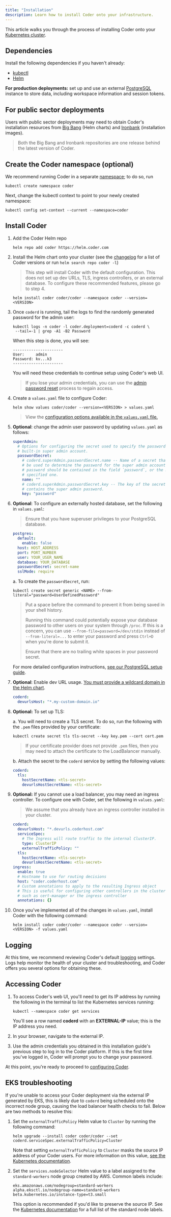 ```yaml
---
title: "Installation"
description: Learn how to install Coder onto your infrastructure.
---
```


This article walks you through the process of installing Coder onto your
[Kubernetes cluster](kubernetes/index.md).

## Dependencies

Install the following dependencies if you haven't already:

- [kubectl](https://kubernetes.io/docs/tasks/tools/install-kubectl/)
- [Helm](https://helm.sh/docs/intro/install/)

**For production deployments:** set up and use an external
[PostgreSQL](https://www.postgresql.org/docs/12/admin.html) instance to store
data, including workspace information and session tokens.

## For public sector deployments

Users with public sector deployments may need to obtain Coder's installation
resources from
[Big Bang](https://repo1.dso.mil/platform-one/big-bang/apps/developer-tools/coder)
(Helm charts) and
[Ironbank](https://repo1.dso.mil/dsop/coder-enterprise/coder-enterprise/coder-service)
(installation images).

> Both the Big Bang and Ironbank repositories are one release behind the latest
> version of Coder.

## Create the Coder namespace (optional)

We recommend running Coder in a separate
[namespace](https://kubernetes.io/docs/concepts/overview/working-with-objects/namespaces/);
to do so, run

```console
kubectl create namespace coder
```

Next, change the kubectl context to point to your newly created namespace:

```console
kubectl config set-context --current --namespace=coder
```

## Install Coder

1. Add the Coder Helm repo

   ```console
   helm repo add coder https://helm.coder.com
   ```

1. Install the Helm chart onto your cluster (see the
   [changelog](../changelog/index.md) for a list of Coder versions or run
   `helm search repo coder -l`)

   > This step will install Coder with the default configuration. This does not
   > set up dev URLs, TLS, ingress controllers, or an external database. To
   > configure these recommended features, please go to step 4.

   ```console
   helm install coder coder/coder --namespace coder --version=<VERSION>
   ```

1. Once `coderd` is running, tail the logs to find the randomly generated
   password for the admin user:

   ```console
   kubectl logs -n coder -l coder.deployment=coderd -c coderd \
    --tail=-1 | grep -A1 -B2 Password
   ```

   When this step is done, you will see:

   ```text
   ----------------------
   User:     admin
   Password: kv...k3
   ----------------------
   ```

   You will need these credentials to continue setup using Coder's web UI.

   > If you lose your admin credentials, you can use the
   > [admin password reset](../admin/access-control/users/password-reset.md#resetting-the-site-admin-password)
   > process to regain access.

1. Create a `values.yaml` file to configure Coder:

   ```console
   helm show values coder/coder --version=<VERSION> > values.yaml
   ```

   > View the
   > [configuration options available in the `values.yaml` file.](https://github.com/coder/enterprise-helm#values)

1. **Optional**: change the admin user password by updating `values.yaml` as
   follows:

   ```yaml
   superAdmin:
     # Options for configuring the secret used to specify the password for the
     # built-in super admin account.
     passwordSecret:
       # coderd.superAdmin.passwordSecret.name -- Name of a secret that should
       # be used to determine the password for the super admin account. The
       # password should be contained in the field `password`, or the manually
       # specified one.
       name: ""
       # coderd.superAdmin.passwordSecret.key -- The key of the secret that
       # contains the super admin password.
       key: "password"
   ```

1. **Optional**: To configure an externally hosted database, set the following
   in `values.yaml`:

   > Ensure that you have superuser privileges to your PostgreSQL database.

   ```yaml
   postgres:
     default:
       enable: false
     host: HOST_ADDRESS
     port: PORT_NUMBER
     user: YOUR_USER_NAME
     database: YOUR_DATABASE
     passwordSecret: secret-name
     sslMode: require
   ```

   a. To create the `passwordSecret`, run:

   ```console
   kubectl create secret generic <NAME> --from-literal="password=UserDefinedPassword"
   ```

   > Put a space before the command to prevent it from being saved in your shell
   > history.
   >
   > Running this command could potentially expose your database password to
   > other users on your system through `/proc`. If this is a concern, you can
   > use `--from-file=password=/dev/stdin` instead of `--from-literal=...` to
   > enter your password and press `Ctrl+D` when you're done to submit it.
   >
   > Ensure that there are no trailing white spaces in your password secret.

   For more detailed configuration instructions,
   [see our PostgreSQL setup guide](../guides/deployments/postgres.md).

1. **Optional**: Enable dev URL usage.
   [You must provide a wildcard domain in the Helm chart](../admin/devurls.md).

   ```yaml
   coderd:
     devurlsHost: "*.my-custom-domain.io"
   ```

1. **Optional:** To set up TLS:

   a. You will need to create a TLS secret. To do so, run the following with the
   `.pem` files provided by your certificate:

   ```console
   kubectl create secret tls tls-secret --key key.pem --cert cert.pem
   ```

   > If your certificate provider does not provide `.pem` files, then you may
   > need to attach the certificate to the LoadBalancer manually.

   b. Attach the secret to the `coderd` service by setting the following values:

   ```yaml
   coderd:
     tls:
       hostSecretName: <tls-secret>
       devurlsHostSecretName: <tls-secret>
   ```

1. **Optional:** If you cannot use a load balancer, you may need an ingress
   controller. To configure one with Coder, set the following in `values.yaml`:

   > We assume that you already have an ingress controller installed in your
   > cluster.

   ```yaml
   coderd:
     devurlsHost: "*.devurls.coderhost.com"
     serviceSpec:
       # The Ingress will route traffic to the internal ClusterIP.
       type: ClusterIP
       externalTrafficPolicy: ""
     tls:
       hostSecretName: <tls-secret>
       devurlsHostSecretName: <tls-secret>
   ingress:
     enable: true
     # Hostname to use for routing decisions
     host: "coder.coderhost.com"
     # Custom annotations to apply to the resulting Ingress object
     # This is useful for configuring other controllers in the cluster
     # such as cert-manager or the ingress controller
     annotations: {}
   ```

1. Once you've implemented all of the changes in `values.yaml`, install Coder
   with the following command:

   ```console
   helm install coder coder/coder --namespace coder --version=<VERSION> -f values.yaml
   ```

## Logging

At this time, we recommend reviewing Coder's default
[logging](../guides/admin/logging.md) settings. Logs help monitor the health of
your cluster and troubleshooting, and Coder offers you several options for
obtaining these.

## Accessing Coder

1. To access Coder's web UI, you'll need to get its IP address by running the
   following in the terminal to list the Kubernetes services running:

   ```console
   kubectl --namespace coder get services
   ```

   You'll see a row named **coderd** with an **EXTERNAL-IP** value; this is the
   IP address you need.

1. In your browser, navigate to the external IP.

1. Use the admin credentials you obtained in this installation guide's previous
   step to log in to the Coder platform. If this is the first time you've logged
   in, Coder will prompt you to change your password.

At this point, you're ready to proceed to [configuring Coder](configuration.md).

## EKS troubleshooting

If you're unable to access your Coder deployment via the external IP generated
by EKS, this is likely due to `coderd` being scheduled onto the incorrect node
group, causing the load balancer health checks to fail. Below are two methods to
resolve this:

1. Set the `externalTrafficPolicy` Helm value to `Cluster` by running the
   following command:

   ```console
   helm upgrade --install coder coder/coder --set coderd.serviceSpec.externalTrafficPolicy=Cluster
   ```

   Note that setting `externalTrafficPolicy` to `Cluster` masks the source IP
   address of your Coder users. For more information on this value,
   [see the Kubernetes documentation](https://kubernetes.io/docs/tasks/access-application-cluster/create-external-load-balancer/#preserving-the-client-source-ip).

1. Set the `services.nodeSelector` Helm value to a label assigned to the
   `standard-workers` node group created by AWS. Common labels include:

   ```console
   eks.amazonaws.com/nodegroup=standard-workers
   alpha.eksctl.io/nodegroup-name=standard-workers
   beta.kubernetes.io/instance-type=t3.small
   ```

   This option is recommended if you'd like to preserve the source IP. See the
   [Kubernetes documentation](https://kubernetes.io/docs/reference/labels-annotations-taints/)
   for a full list of the standard node labels.
